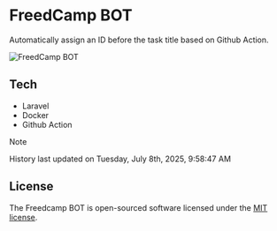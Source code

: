 # FreedCamp BOT

Automatically assign an ID before the task title based on Github Action.

![FreedCamp BOT](https://repository-images.githubusercontent.com/737932867/7d34798b-2680-471c-b089-a78a718d3d6a)

## Tech

- Laravel
- Docker
- Github Action

> [!NOTE]  
> History last updated on Tuesday, July 8th, 2025, 9:58:47 AM

## License

The Freedcamp BOT is open-sourced software licensed under the [MIT license](https://opensource.org/licenses/MIT).
